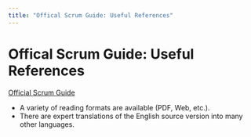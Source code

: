 ```yaml
---
title: "Offical Scrum Guide: Useful References"
---
```


# Offical Scrum Guide: Useful References

[Official Scrum Guide](http://scrumguides.org/)
+ A variety of reading formats are available (PDF, Web, etc.).
+ There are expert translations of the English source version into many other languages.

